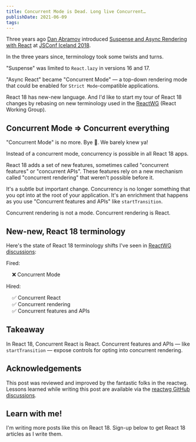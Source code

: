 ```yaml
---
title: Concurrent Mode is Dead. Long live Concurrent…
publishDate: 2021-06-09
tags:
---
```


Three years ago [Dan Abramov](https://mobile.twitter.com/dan_abramov/) introduced [Suspense and Async Rendering with React](https://www.youtube.com/watch?v=nLF0n9SACd4) at [JSConf Iceland 2018](https://2018.jsconf.is/speakers/dan-abramov/).

In the three years since, terminology took some twists and turns.

"Suspense" was limited to `React.lazy` in versions 16 and 17.

"Async React" became "Concurrent Mode" — a top-down rendering mode that could be enabled for `Strict Mode`-compatible applications.

React 18 has new-new language. And I'd like to start my tour of React 18 changes by rebasing on new terminology used in the [ReactWG](http://github.com/reactwg) (React Working Group).

## Concurrent Mode => Concurrent everything

"Concurrent Mode" is no more. Bye 👋. We barely knew ya!

Instead of a concurrent mode, concurrency is possible in all React 18 apps.

React 18 adds a set of new features, sometimes called "concurrent features" or "concurrent APIs". These features rely on a new mechanism called "concurrent rendering" that weren't possible before it.

It's a subtle but important change.
Concurrency is no longer something that you opt into at the root of your application. It's an enrichment that happens as you use "Concurrent features and APIs" like `startTransition`.

Concurrent rendering is not a mode.
Concurrent rendering is React.

## New-new, React 18 terminology

Here's the state of React 18 terminology shifts I've seen in [ReactWG discussions](https://github.com/reactwg/react-18/discussions):

<div>
<style>
  ul {
    list-style-type: none;
    padding-inline-start: 1rem;
  }
</style>

Fired:

- ❌ Concurrent Mode

Hired:

- ✅ Concurrent React
- ✅ Concurrent rendering
- ✅ Concurrent features and APIs

</div>

## Takeaway

In React 18, Concurrent React is React. Concurrent features and APIs — like `startTransition` — expose controls for opting into concurrent rendering.

## Acknowledgements

This post was reviewed and improved by the fantastic folks in the reactwg. Lessons learned while writing this post are available via the [reactwg GitHub discussions](https://github.com/reactwg/react-18/discussions/45#discussioncomment-848441).

## Learn with me!

I'm writing more posts like this on React 18.
Sign-up below to get React 18 articles as I write them.

<script async data-uid="462188815e" src="https://chantastic.ck.page/462188815e/index.js"></script>
